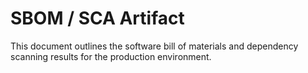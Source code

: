 # SBOM / SCA Artifact

This document outlines the software bill of materials and dependency scanning results for the production environment.
